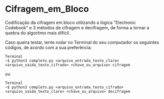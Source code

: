 # Cifragem_em_Bloco
Codificação da cifragem em bloco utilizando a lógica "Electronic Codebook" e 3 métodos de cifragem e decifragem, de forma a tornar a quebra do algoritmo mais difícil.

Caso queira testar, tente rodar no Terminal do seu computador os seguintes códigos, de acordo com a sua preferência:
```
Terminal
~$ python3 completo.py <arquivo_entrada_texto_claro> <arquivo_saida_texto_cifrado> <chave_ou_arquivo> cifragem
```
ou
```
Terminal
~$ python3 completo.py <arquivo_entrada_texto_cifrado> <arquivo_saida_texto_claro> <chave_ou_arquivo> decifragem
```